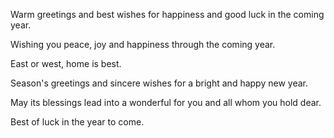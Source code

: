 Warm greetings and best wishes for happiness and good luck in the coming year.

Wishing you peace, joy and happiness through the coming year.

East or west, home is best.

Season's greetings and sincere wishes for a bright and happy new year.

May its blessings lead into a wonderful for you and all whom you hold dear.

Best of luck in the year to come.

